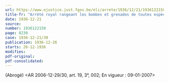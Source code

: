 ```yaml
---
url: https://www.ejustice.just.fgov.be/eli/arrete/1936/12/21/1936122150/justel
title-fr: "Arrêté royal rangeant les bombes et grenades de toutes espèces parmi les armes prohibées et permettant la fabrication de ces engins pour l'exportation. Voir modification(s)"
date: 1936-12-21
source:
number: 1936122150
page: 8230
case: 1936-12-21/30
publication: 1936-12-26
starts: 26-12-1936
modifies:
pdf-original:
pdf-consolidated:
---
```


(Abrogé) <AR 2006-12-29/30, art. 19, 3°, 002;  En vigueur :  09-01-2007>
